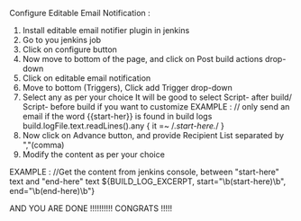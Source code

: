 Configure Editable Email Notification :
1. Install editable email notifier plugin in jenkins
2. Go to you jenkins job
3. Click on configure button
4. Now move to bottom of the page, and click on Post build actions drop-down
5. Click on editable email notification
6. Move to bottom (Triggers), Click add Trigger drop-down
7. Select any as per your choice
	It will be good to select Script- after build/ Script- before build if you want to customize
EXAMPLE :       // only send an email if the word {{start-her}} is found in build logs
		build.logFile.text.readLines().any { it =~ /.*start-here.*/ }
8. Now click on Advance button, and provide Recipient List separated by ","(comma)
9. Modify the content as per your choice

EXAMPLE : 	//Get the content from jenkins console, between "start-here" text and "end-here" text
		${BUILD_LOG_EXCERPT, start="\\b(start-here)\\b", end="\\b(end-here)\\b"}

AND YOU ARE DONE !!!!!!!!!! CONGRATS !!!!!